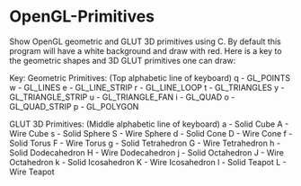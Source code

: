 # OpenGL-Primitives
Show OpenGL geometric and GLUT 3D primitives using C. By default this program will have a white background and draw with red. Here is a key to the geometric shapes and 3D GLUT primitives one can draw:

Key:
Geometric Primitives:
(Top alphabetic line of keyboard)
q - GL_POINTS
w - GL_LINES
e - GL_LINE_STRIP
r - GL_LINE_LOOP
t - GL_TRIANGLES
y - GL_TRIANGLE_STRIP
u - GL_TRIANGLE_FAN
i - GL_QUAD
o - GL_QUAD_STRIP
p - GL_POLYGON

GLUT 3D Primitives:
(Middle alphabetic line of keyboard)
a - Solid Cube
A - Wire Cube
s - Solid Sphere
S - Wire Sphere
d - Solid Cone
D - Wire Cone
f - Solid Torus
F - Wire Torus
g - Solid Tetrahedron
G - Wire Tetrahedron
h - Solid Dodecahedron
H - Wire Dodecahedron
j - Solid Octahedron
J - Wire Octahedron
k - Solid Icosahedron
K - Wire Icosahedron
l - Solid Teapot
L - Wire Teapot
